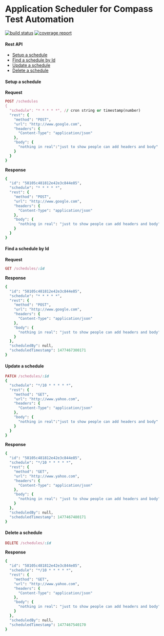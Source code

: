# Application Scheduler for Compass Test Automation

[![build status](https://git.sami.int.thomsonreuters.com/compass/cta-jobmanager/badges/master/build.svg)](https://git.sami.int.thomsonreuters.com/compass/cta-jobmanager/commits/master)
[![coverage report](https://git.sami.int.thomsonreuters.com/compass/cta-jobmanager/badges/master/coverage.svg)](https://git.sami.int.thomsonreuters.com/compass/cta-jobmanager/commits/master)

#### Rest API
* [Setup a schedule](#setup-a-scehdule)
* [Find a schedule by Id](#find-a-schedule-by-id)
* [Update a schedule](#update-a-schedule)
* [Delete a schedule](#delete-a-schedule)

#### Setup a schedule
**Request**
```ruby
POST /schedules
{
  "schedule": "* * * * *", // cron string or timestamp(number)
  "rest": {
    "method": "POST",
    "url": "http://www.google.com",
    "headers": {
      "Content-Type": "application/json"
    },
    "body": {
      "nothing in real":"just to show people can add headers and body"
    }
  }
}
```

**Response**
```ruby
{
  "id": "58105c481812e42e3c844e85",
  "schedule": "* * * * *",
  "rest": {
    "method": "POST",
    "url": "http://www.google.com",
    "headers": {
      "Content-Type": "application/json"
    },
    "body": {
      "nothing in real": "just to show people can add headers and body"
    }
  }
}
```

#### Find a schedule by Id
**Request**
```ruby
GET /schedules/:id
```
**Response**
```ruby
{
  "id": "58105c481812e42e3c844e85",
  "schedule": "* * * * *",
  "rest": {
    "method": "POST",
    "url": "http://www.google.com",
    "headers": {
      "Content-Type": "application/json"
    },
    "body": {
      "nothing in real": "just to show people can add headers and body"
    }
  },
  "scheduledBy": null,
  "scheduledTimestamp": 1477467300171
}
```

#### Update a schedule
```ruby
PATCH /schedules/:id
{
  "schedule": "*/10 * * * * *",
  "rest": {
    "method": "GET",
    "url": "http://www.yahoo.com",
    "headers": {
      "Content-Type": "application/json"
    },
    "body": {
      "nothing in real":"just to show people can add headers and body"
    }
  }
}
```
**Response**
```ruby
{
  "id": "58105c481812e42e3c844e85",
  "schedule": "*/10 * * * * *",
  "rest": {
    "method": "GET",
    "url": "http://www.yahoo.com",
    "headers": {
      "Content-Type": "application/json"
    },
    "body": {
      "nothing in real": "just to show people can add headers and body"
    }
  },
  "scheduledBy": null,
  "scheduledTimestamp": 1477467480171
}
```

#### Delete a schedule
```ruby
DELETE /schedules/:id
```
**Response**
```ruby
{
  "id": "58105c481812e42e3c844e85",
  "schedule": "*/10 * * * * *",
  "rest": {
    "method": "GET",
    "url": "http://www.yahoo.com",
    "headers": {
      "Content-Type": "application/json"
    },
    "body": {
      "nothing in real": "just to show people can add headers and body"
    }
  },
  "scheduledBy": null,
  "scheduledTimestamp": 1477467540170
}
```
